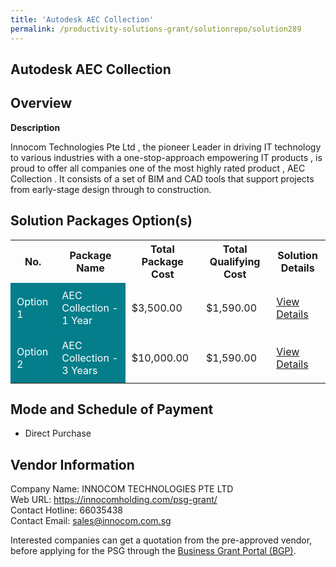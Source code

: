 ```yaml
---
title: 'Autodesk AEC Collection'
permalink: /productivity-solutions-grant/solutionrepo/solution289
---
```


## Autodesk AEC Collection

## Overview

**Description**

Innocom Technologies Pte Ltd , the pioneer Leader in driving IT technology to various industries with a one-stop-approach empowering IT products , is proud to offer all companies one of the most highly rated product , AEC Collection . It consists of a set of BIM and CAD tools that support projects from early-stage design through to construction.

## Solution Packages Option(s)

<table>
<tr>
<th><b>No.</b></th>
<th><b>Package Name</b></th>
<th><b>Total Package Cost</b></th>
<th><b>Total Qualifying Cost</b></th>
<th><b>Solution Details</b></th>
</tr>
<tr>
<td style='padding: 10px; background-color: #037E8A; color: #FFFFFF;'>Option 1</td>
<td style='padding: 10px; background-color: #037E8A; color: #FFFFFF;'>AEC Collection - 1 Year</td>
<td style='padding: 10px;'>$3,500.00</td>
<td style='padding: 10px;'>$1,590.00</td>
<td style='padding: 10px;'><a href='/images/psg/Innocom_AutodeskAECCollection_Desensitised_Part1.pdf' target='_blank'>View Details</a></td>
</tr>
<tr>
<td style='padding: 10px; background-color: #037E8A; color: #FFFFFF;'>Option 2</td>
<td style='padding: 10px; background-color: #037E8A; color: #FFFFFF;'>AEC Collection - 3 Years</td>
<td style='padding: 10px;'>$10,000.00</td>
<td style='padding: 10px;'>$1,590.00</td>
<td style='padding: 10px;'><a href='/images/psg/Innocom_AutodeskAECCollection_Desensitised_Part2.pdf' target='_blank'>View Details</a></td>
</tr>
</table>

## Mode and Schedule of Payment

 - Direct Purchase

## Vendor Information

 Company Name: INNOCOM TECHNOLOGIES PTE LTD <br>Web URL: https://innocomholding.com/psg-grant/ <br>Contact Hotline: 66035438 <br>Contact Email: sales@innocom.com.sg <br>

Interested companies can get a quotation from the pre-approved vendor, before applying for the PSG through the <a href='https://www.businessgrants.gov.sg/' target='_blank' rel='noopener'>Business Grant Portal (BGP)</a>.

<script src="/jquery/resize-tables.js"></script>
